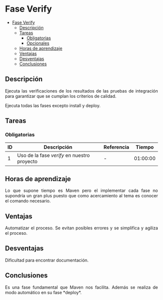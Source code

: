 # Fase Verify

- [Fase Verify](#Fase-Verify)
  - [Descripción](#Descripción)
  - [Tareas](#Tareas)
    - [Obligatorias](#Obligatorias)
    - [Opcionales](#Opcionales)
  - [Horas de aprendizaje](#Horas-de-aprendizaje)
  - [Ventajas](#Ventajas)
  - [Desventajas](#Desventajas)
  - [Conclusiones](#Conclusiones)

## Descripción

<div style="text-align: justify">
<p>
Ejecuta las verificaciones de los resultados de las pruebas de integración para garantizar que se cumplan los criterios de calidad. 
</p>
</div>



<div style="text-align: justify">
<p>
Ejecuta todas las fases excepto install y deploy.
</p>
</div>

## Tareas

### Obligatorias

| ID      | Descripción | Referencia | Tiempo  |
| ------- | ----------- | ---------- | ------- |
| 1  |Uso de la fase *verify* en nuestro proyecto| - | 01:00:00|



## Horas de aprendizaje

<div style="text-align: justify">
<p>
Lo que supone tiempo es Maven pero el implementar cada fase no supondría un gran plus puesto que como acercamiento al tema es conocer el comando necesario.
</p>
</div>

## Ventajas

<div style="text-align: justify">
<p>
Automatizar el proceso. Se evitan posibles errores y se simplifica y agiliza el proceso.
</p>
</div>

## Desventajas

<div style="text-align: justify">
<p>
Dificultad para encontrar documentación.
</p>
</div>

## Conclusiones

<div style="text-align: justify">
<p>
Es una fase fundamental que Maven nos facilita. Además se realiza de modo automático en su fase *deploy*.
</p>
</div>